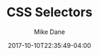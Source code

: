 ---
date: 2017-10-10T22:35:49-04:00
title: "CSS Selectors"
seo_title: "CSS Selectors | CSS | Giraffe Academy"
subheader:
     greeting: CSS - Style a Website
     description: This course covers the basics of styling a website using CSS. Work your way through the videos and we'll teach you everything you need to know to style a basic website!
description: This tutorial covers how to use css selectors in CSS.
author: Mike Dane
image: css-selectors.png
video: TbfIyjNTXbA
url: /web-development/css/css-selectors/
weight: 12
---